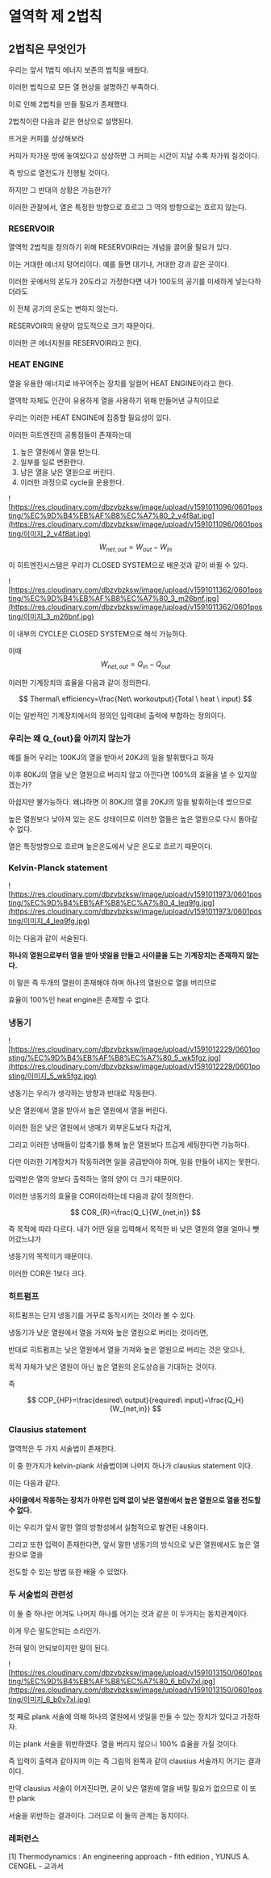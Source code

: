 # 열역학 제 2법칙

## 2법칙은 무엇인가

우리는 앞서 1법칙 에너지 보존의 법칙을 배웠다.

이러한 법칙으로 모든 열 현상을 설명하긴 부족하다.

이로 인해 2법칙을 만들 필요가 존재했다.

2법칙이란 다음과 같은 현상으로 설명된다.

뜨거운 커피를 상상해보라

커피가 차가운 방에 놓여있다고 상상하면 그 커피는 시간이 지날 수록 차가워 질것이다.

즉 방으로 열전도가 진행될 것이다.

하지만 그 반대의 상황은 가능한가?

이러한 관찰에서, 열은 특정한 방향으로 흐르고 그 역의 방향으로는 흐르지 않는다.



### RESERVOIR

 열역학 2법칙을 정의하기 위해 RESERVOIR라는 개념을 끌어올 필요가 있다.

이는 거대한 에너지 덩어리이다. 예를 들면 대기나, 거대한 강과 같은 곳이다.

이러한 곳에서의 온도가 20도라고 가정한다면 내가 100도의 공기를 미세하게 넣는다하더라도

이 전체 공기의 온도는 변하지 않는다. 

RESERVOIR의 용량이 압도적으로 크기 때문이다.

이러한 큰 에너지원을 RESERVOIR라고 한다.



### HEAT ENGINE

열을 유용한 에너지로 바꾸어주는 장치를 일컬어 HEAT ENGINE이라고 한다.

열역학 자체도 인간이 유용하게 열을 사용하기 위해 만들어낸 규칙이므로

우리는 이러한 HEAT ENGINE에 집중할 필요성이 있다.

이러한 히트엔진의 공통점들이 존재하는데

1. 높은 열원에서 열을 받는다.
2. 일부를 일로 변환한다.
3. 남은 열을 낮은 열원으로 버린다.
4. 이러한 과정으로 cycle을 운용한다.



![https://res.cloudinary.com/dbzvbzksw/image/upload/v1591011096/0601posting/%EC%9D%B4%EB%AF%B8%EC%A7%80_2_v4f8at.jpg](https://res.cloudinary.com/dbzvbzksw/image/upload/v1591011096/0601posting/이미지_2_v4f8at.jpg)
$$
W_{net,out}=W_{out}-W_{in}
$$


이 히트엔진시스템은 우리가 CLOSED SYSTEM으로 배운것과 같이 바뀔 수 있다.

![https://res.cloudinary.com/dbzvbzksw/image/upload/v1591011362/0601posting/%EC%9D%B4%EB%AF%B8%EC%A7%80_3_m26bnf.jpg](https://res.cloudinary.com/dbzvbzksw/image/upload/v1591011362/0601posting/이미지_3_m26bnf.jpg)



이 내부의 CYCLE은 CLOSED SYSTEM으로 해석 가능하다.

이때 
$$
W_{net,out}=Q_{in}-Q_{out}
$$


이러한 기계장치의 효율을 다음과 같이 정의한다.


$$
Thermal\ efficiency=\frac{Net\ workoutput}{Total \ heat \ input}
$$


이는 일반적인 기계장치에서의 정의인 입력대비 출력에 부합하는 정의이다.



### 우리는 왜 Q_{out}을 아끼지 않는가

예를 들어 우리는 100KJ의 열을 받아서 20KJ의 일을 발휘했다고 하자

이후 80KJ의 열을 낮은 열원으로 버리지 않고 아낀다면 100%의 효율을 낼 수 있지않겠는가?

아쉽지만 불가능하다. 왜냐하면 이 80KJ의 열을 20KJ의 일을 발휘하는데 썼으므로 

높은 열원보다 낮아져 있는 온도 상태이므로 이러한 열들은 높은 열원으로 다시 돌아갈 수 없다.

열은 특정방향으로 흐르며 높은온도에서 낮은 온도로 흐르기 때문이다.



### Kelvin-Planck statement



![https://res.cloudinary.com/dbzvbzksw/image/upload/v1591011973/0601posting/%EC%9D%B4%EB%AF%B8%EC%A7%80_4_leq9fg.jpg](https://res.cloudinary.com/dbzvbzksw/image/upload/v1591011973/0601posting/이미지_4_leq9fg.jpg)



이는 다음과 같이 서술된다.

**하나의 열원으로부터 열을 받아 넷일을 만들고 사이클을 도는 기계장치는 존재하지 않는다.**

이 말은 즉 두개의 열원이 존재해야 하며 하나의 열원으로 열을 버리므로

효율이 100%인 heat engine은 존재할 수 없다.



### 냉동기

![https://res.cloudinary.com/dbzvbzksw/image/upload/v1591012229/0601posting/%EC%9D%B4%EB%AF%B8%EC%A7%80_5_wk5fgz.jpg](https://res.cloudinary.com/dbzvbzksw/image/upload/v1591012229/0601posting/이미지_5_wk5fgz.jpg)



냉동기는 우리가 생각하는 방향과 반대로 작동한다. 

낮은 열원에서 열을 받아서 높은 열원에서 열을 버린다.

이러한 점은 낮은 열원에서 냉매가 외부온도보다 차갑게, 

그리고 이러한 냉매들이 압축기를 통해 높은 열원보다 뜨겁게 세팅한다면 가능하다.

다만 이러한 기계장치가 작동하려면 일을 공급받아야 하며, 일을 만들어 내지는 못한다.

입력받은 열의 양보다 출력하는 열의 양이 더 크기 때문이다.

이러한 냉동기의 효율을 COR이라하는데 다음과 같이 정의한다.


$$
COR_{R}=\frac{Q_L}{W_{net,in}}
$$


즉 목적에 따라 다르다. 내가 어떤 일을 입력해서 목적한 바 낮은 열원의 열을 얼마나 뺏어갔느냐가

냉동기의 목적이기 때문이다.

이러한 COR은 1보다 크다.



### 히트펌프

히트펌프는 단지 냉동기를 거꾸로 동작시키는 것이라 볼 수 있다.

냉동기가 낮은 열원에서 열을 가져와 높은 열원으로 버리는 것이라면,

반대로 히트펌프는 낮은 열원에서 열을 가져와 높은 열원으로 버리는 것은 맞으나,

목적 자체가 낮은 열원이 아닌 높은 열원의 온도상승을 기대하는 것이다.

즉


$$
COP_{HP}=\frac{desired\ output}{required\ input}=\frac{Q_H}{W_{net,in}}
$$


### Clausius statement

열역학은 두 가지 서술법이 존재한다.

이 중 한가지가 kelvin-plank 서술법이며 나머지 하나가 clausius statement 이다.

이는 다음과 같다.



**사이클에서 작동하는 장치가 아무런 입력 없이 낮은 열원에서 높은 열원으로 열을 전도할 수 없다.**



이는 우리가 앞서 말한 열의 방향성에서 실험적으로 발견된 내용이다.

그리고 또한 입력이 존재한다면, 앞서 말한 냉동기의 방식으로 낮은 열원에서도 높은 열원으로 열을

전도할 수 있는 방법 또한 배울 수 있었다.



### 두 서술법의 관련성

이 둘 중 하나만 어겨도 나머지 하나를 어기는 것과 같은 이 두가지는 동치관계이다.

이게 무슨 말도안되는 소리인가.

전혀 말이 안되보이지만 말이 된다.



![https://res.cloudinary.com/dbzvbzksw/image/upload/v1591013150/0601posting/%EC%9D%B4%EB%AF%B8%EC%A7%80_6_b0v7xl.jpg](https://res.cloudinary.com/dbzvbzksw/image/upload/v1591013150/0601posting/이미지_6_b0v7xl.jpg)



첫 째로 plank  서술에 의해 하나의 열원에서 넷일을 만들 수 있는 장치가 있다고 가정하자.

이는 plank  서술을 위반하였다. 열을 버리지 않으니 100% 효율을 가질 것이다.

즉 입력이 출력과 같아지며 이는 즉 그림의 왼쪽과 같이 clausius 서술까지 어기는 결과이다.



만약 clausius 서술이 어겨진다면, 굳이 낮은 열원에 열을 버릴 필요가 없으므로 이 또한 plank  

서술을 위반하는 결과이다. 그러므로 이 둘의 관계는 동치이다.





### 레퍼런스

[1] Thermodynamics : An engineering approach - fith edition , YUNUS A. CENGEL - 교과서

